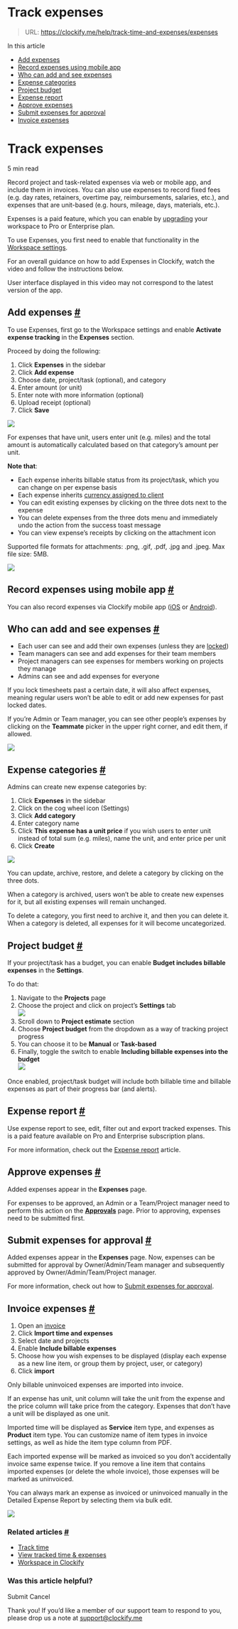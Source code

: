 # Track expenses

> URL: https://clockify.me/help/track-time-and-expenses/expenses

In this article

* [Add expenses](#add-expenses)
* [Record expenses using mobile app](#record-expenses-using-mobile-app)
* [Who can add and see expenses](#who-can-add-and-see-expenses)
* [Expense categories](#expense-categories)
* [Project budget](#project-budget)
* [Expense report](#expense-report)
* [Approve expenses](#approve-expenses)
* [Submit expenses for approval](#submit-expenses-for-approval)
* [Invoice expenses](#invoice-expenses)

# Track expenses

5 min read

Record project and task-related expenses via web or mobile app, and include them in invoices. You can also use expenses to record fixed fees (e.g. day rates, retainers, overtime pay, reimbursements, salaries, etc.), and expenses that are unit-based (e.g. hours, mileage, days, materials, etc.).

Expenses is a paid feature, which you can enable by [upgrading](https://clockify.me/pricing) your workspace to Pro or Enterprise plan.

To use Expenses, you first need to enable that functionality in the [Workspace settings](https://clockify.me/help/track-time-and-expenses/workspaces#workspace-settings).

For an overall guidance on how to add Expenses in Clockify, watch the video and follow the instructions below.

User interface displayed in this video may not correspond to the latest version of the app.

## Add expenses [#](#add-expenses)

To use Expenses, first go to the Workspace settings and enable **Activate expense tracking** in the **Expenses** section.

Proceed by doing the following:

1. Click **Expenses** in the sidebar
2. Click **Add expense**
3. Choose date, project/task (optional), and category
4. Enter amount (or unit)
5. Enter note with more information (optional)
6. Upload receipt (optional)
7. Click **Save**

![](https://clockify.me/help/wp-content/uploads/2024/07/Screenshot-2024-07-26-at-08.55.16-792x1024.png)

For expenses that have unit, users enter unit (e.g. miles) and the total amount is automatically calculated based on that category’s amount per unit.

**Note that**:

* Each expense inherits billable status from its project/task, which you can change on per expense basis
* Each expense inherits [currency assigned to client](https://clockify.me/help/track-time-and-expenses/multiple-currencies#assign-currency-to-client)
* You can edit existing expenses by clicking on the three dots next to the expense
* You can delete expenses from the three dots menu and immediately undo the action from the success toast message
* You can view expense’s receipts by clicking on the attachment icon

Supported file formats for attachments: .png, .gif, .pdf, .jpg and .jpeg. Max file size: 5MB.

![](https://clockify.me/help/wp-content/uploads/2024/07/Screenshot-2024-07-26-at-09.23.39-1024x507.png)

## Record expenses using mobile app [#](#record-expenses-using-mobile-app)

You can also record expenses via Clockify mobile app ([iOS](https://clockify.me/help/apps/iphone-app#recording-expenses) or [Android](https://clockify.me/help/apps/android-app#recording-expenses)).

## Who can add and see expenses [#](#who-can-add-and-see-expenses)

* Each user can see and add their own expenses (unless they are [locked](https://clockify.me/help/track-time-and-expenses/lock-timesheets))
* Team managers can see and add expenses for their team members
* Project managers can see expenses for members working on projects they manage
* Admins can see and add expenses for everyone

If you lock timesheets past a certain date, it will also affect expenses, meaning regular users won’t be able to edit or add new expenses for past locked dates.

If you’re Admin or Team manager, you can see other people’s expenses by clicking on the **Teammate** picker in the upper right corner, and edit them, if allowed.

![](https://clockify.me/help/wp-content/uploads/2024/07/Screenshot-2024-07-25-at-10.13.26-1024x232.png)

## Expense categories [#](#expense-categories)

Admins can create new expense categories by:

1. Click **Expenses** in the sidebar
2. Click on the cog wheel icon (Settings)
3. Click **Add category**
4. Enter category name
5. Click **This expense has a unit price** if you wish users to enter unit instead of total sum (e.g. miles), name the unit, and enter price per unit
6. Click **Create**

![](https://clockify.me/help/wp-content/uploads/2021/08/expense-category.png)

You can update, archive, restore, and delete a category by clicking on the three dots.

When a category is archived, users won’t be able to create new expenses for it, but all existing expenses will remain unchanged.

To delete a category, you first need to archive it, and then you can delete it. When a category is deleted, all expenses for it will become uncategorized.

## Project budget [#](#project-budget)

If your project/task has a budget, you can enable **Budget includes billable expenses** in the **Settings**.

To do that:

1. Navigate to the **Projects** page
2. Choose the project and click on project’s **Settings** tab  
   ![](https://lh7-us.googleusercontent.com/docsz/AD_4nXcRXGd4y48c5wISVZb-ZO1S8jyOrIvVXhk_p92kuhQKz8wrKRR6N86sqmm9Hx1C6qlhTGWVtGXB_rR0VK8w6l2KXuDHcksJqqrzRqKQmXFSvBUGLky8bpMGyYuHdDMGbV3rWFOD8t9ppUFcf-LsaaQFWzsv?key=nf8V1S4BAvYFm4uqpYKw2Q)
3. Scroll down to **Project estimate** section
4. Choose **Project budget** from the dropdown as a way of tracking project progress
5. You can choose it to be **Manual** or **Task-based**
6. Finally, toggle the switch to enable **Including billable expenses into the budget**   
   ![](https://lh7-us.googleusercontent.com/docsz/AD_4nXcvRunCVmLla7MyQwQgLRH-6tkpX7n4cfPqLQGWL7gvBb7lNs-a9mk2E3BQv3AhpvrKg-Lq0pWNCunVZpVDZOaPjKc-VdRIsFtZOkflPS2yvLfVO8VP7CRDyva7ZBuwK8jyxpkSRq3ft5LQlYIwvdT8PhBf?key=nf8V1S4BAvYFm4uqpYKw2Q)

Once enabled, project/task budget will include both billable time and billable expenses as part of their progress bar (and alerts).

## Expense report [#](#expense-report)

Use expense report to see, edit, filter out and export tracked expenses. This is a paid feature available on Pro and Enterprise subscription plans.

For more information, check out the [Expense report](https://clockify.me/help/reports/expense-report) article.

## Approve expenses [#](#approve-expenses)

Added expenses appear in the **Expenses** page.

For expenses to be approved, an Admin or a Team/Project manager need to perform this action on the **[Approvals](https://clockify.me/help/track-time-and-expenses/approval#approving-expenses)** page. Prior to approving, expenses need to be submitted first.

## Submit expenses for approval [#](#submit-expenses-for-approval)

Added expenses appear in the **Expenses** page. Now, expenses can be submitted for approval by Owner/Admin/Team manager and subsequently approved by Owner/Admin/Team/Project manager.

For more information, check out how to [Submit expenses for approval](https://clockify.me/help/track-time-and-expenses/submit-time-expenses-for-approval#submit-expenses).

## Invoice expenses [#](#invoice-expenses)

1. Open an [invoice](https://clockify.me/help/projects/invoicing)
2. Click **Import time and expenses**
3. Select date and projects
4. Enable **Include billable expenses**
5. Choose how you wish expenses to be displayed (display each expense as a new line item, or group them by project, user, or category)
6. Click **import**

Only billable uninvoiced expenses are imported into invoice.

If an expense has unit, unit column will take the unit from the expense and the price column will take price from the category. Expenses that don’t have a unit will be displayed as one unit.

Imported time will be displayed as **Service** item type, and expenses as **Product** item type. You can customize name of item types in invoice settings, as well as hide the item type column from PDF.

Each imported expense will be marked as invoiced so you don’t accidentally invoice same expense twice. If you remove a line item that contains imported expenses (or delete the whole invoice), those expenses will be marked as uninvoiced.

You can always mark an expense as invoiced or uninvoiced manually in the Detailed Expense Report by selecting them via bulk edit.

![](https://clockify.me/help/wp-content/uploads/2024/03/invoicing-expenses-1024x63911-1.png)

### Related articles [#](#related-articles)

* [Track time](https://clockify.me/help/track-time-and-expenses/creating-a-time-entry)
* [View tracked time & expenses](https://clockify.me/help/reports/viewing-your-employees-hours)
* [Workspace in Clockify](https://clockify.me/help/track-time-and-expenses/workspaces)

### Was this article helpful?

Submit
Cancel

Thank you! If you’d like a member of our support team to respond to you, please drop us a note at support@clockify.me